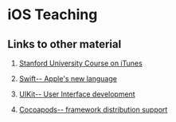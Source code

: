 # iOS Teaching 

## Links to other material

1. [Stanford University Course on iTunes](https://itunes.apple.com/us/course/developing-ios-9-apps-swift/id1104579961)

1. [Swift-- Apple's new language](https://swift.org)

1. [UIKit-- User Interface development](https://developer.apple.com/library/ios/documentation/UIKit/Reference/UIKit_Framework/)

1. [Cocoapods-- framework distribution support](https://cocoapods.org)



